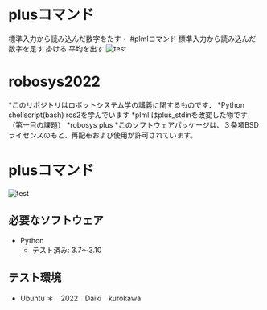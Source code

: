# plusコマンド
標準入力から読み込んだ数字をたす・
#plmlコマンド
標準入力から読み込んだ数字を足す 掛ける 平均を出す
![test](https://github.com/21C1043kurokawa/robosys2022/actions/workflows/test.yml/badge.svg)
# robosys2022
*このリポジトリはロボットシステム学の講義に関するものです．
*Python shellscript(bash) ros2を学んでいます
*plml はplus_stdinを改変した物です．（第一目の課題）
*robosys plus
*このソフトウェアパッケージは、３条項BSDライセンスのもと、再配布および使用が許可されています。
# plusコマンド
![test](https://github.com/ryuichiueda/robosys2022/actions/workflows/test.yml)
## 必要なソフトウェア
* Python
  * テスト済み: 3.7〜3.10

## テスト環境
* Ubuntu
＊　2022　Daiki　kurokawa
